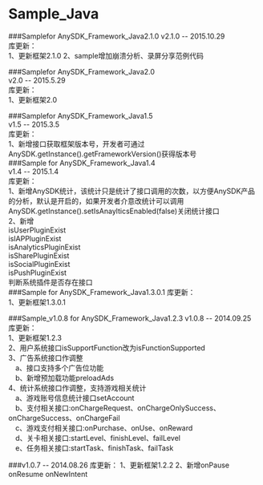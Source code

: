 Sample_Java
===========
###Samplefor AnySDK_Framework_Java2.1.0
v2.1.0 -- 2015.10.29  
库更新：  
1、更新框架2.1.0
2、sample增加崩溃分析、录屏分享范例代码

###Samplefor AnySDK_Framework_Java2.0  
v2.0 -- 2015.5.29  
库更新：  
1、更新框架2.0  

###Samplefor AnySDK_Framework_Java1.5  
v1.5 -- 2015.3.5  
库更新：  
1、新增接口获取框架版本号，开发者可通过AnySDK.getInstance().getFrameworkVersion()获得版本号  
###Sample for AnySDK_Framework_Java1.4  
v1.4  -- 2015.1.4  
库更新：      
1、新增AnySDK统计，该统计只是统计了接口调用的次数，以方便AnySDK产品的分析，默认是开启的，如果开发者介意改统计可以调用
AnySDK.getInstance().setIsAnaylticsEnabled(false)关闭统计接口    
2、新增   
isUserPluginExist  
isIAPPluginExist  
isAnalyticsPluginExist  
isSharePluginExist  
isSocialPluginExist  
isPushPluginExist   
判断系统插件是否存在接口   
###Sample for AnySDK_Framework_Java1.3.0.1 
库更新：  
1、更新框架1.3.0.1 

###Sample_v1.0.8 for AnySDK_Framework_Java1.2.3
v1.0.8  -- 2014.09.25  
库更新：  
1、更新框架1.2.3  
2、用户系统接口isSupportFunction改为isFunctionSupported  
3、广告系统接口作调整  
&emsp;a、接口支持多个广告位功能  
&emsp;b、新增预加载功能preloadAds  
4、统计系统接口作调整，支持游戏相关统计  
&emsp;a、游戏账号信息统计接口setAccount  
&emsp;b、支付相关接口:onChargeRequest、onChargeOnlySuccess、onChargeSuccess、onChargeFail  
&emsp;c、游戏支付相关接口:onPurchase、onUse、onReward  
&emsp;d、关卡相关接口:startLevel、finishLevel、failLevel  
&emsp;e、任务相关接口:startTask、finishTask、failTask  

###v1.0.7  -- 2014.08.26
库更新：
1、更新框架1.2.2
2、新增onPause onResume onNewIntent
